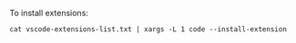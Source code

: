 To install extensions:

```{bash}
cat vscode-extensions-list.txt | xargs -L 1 code --install-extension
```
